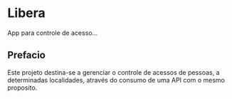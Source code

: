 # Libera

App para controle de acesso...

## Prefacio

Este projeto destina-se a gerenciar o controle de acessos de pessoas, a determinadas localidades, através do consumo de uma API com o mesmo proposito.
